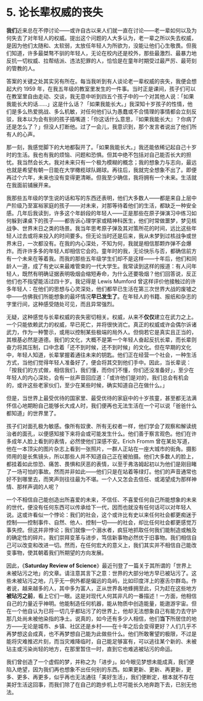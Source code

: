 # 5. 论长辈权威的丧失

**我们**近来总在不停讨论——或许自古以来人们就一直在讨论——老一辈如何以及为何失去了对年轻人的权威。提出这个问题的人大多认为，老一辈之所以失去权威，是因为他们太随和、太软弱，太放任年轻人为所欲为，没能让他们心生敬畏。但我们知道，许多最桀骜不驯的年轻人，无论在校内还是校外，那些最激烈、最暴力地反抗一切权威、拉帮结派、违法犯罪的人，恰恰是在童年时期受过最严厉、最苛刻的管教的人。

答案的关键之处其实另有所在。每当我听到有人谈论老一辈权威的丧失，我便会想起大约 1959 年，在我五年级的教室里发生的一件事。当时正是课间，孩子们可以在教室里自由走动、交谈，我无意中听到四五个孩子中的一个对其他人说：「如果我能长大的话……」这是什么话？「如果我能长大。」我深知十岁孩子的性情，他们是多么热爱挑战、多么机敏，对任何他们认为愚蠢或不合情理的事情都会立刻反驳，我本以为会有别的孩子插嘴道：「你这话什么意思，『如果我能长大』？你病了还是怎么了？」但没人打断他。过了一会儿，我意识到，那个发言者说出了他们所有人的心声。

那一刻，我感觉脚下的大地都裂开了。「如果我能长大。」我还能依稀记起自己十岁时的生活。我也有我的烦恼、问题和恐惧。但其中绝不包括对自己能否长大的担忧。我当然会长大。我对未来只有一个极为模糊的概念；我的想象力与志向，最远也就是希望有朝一日能在大学橄榄球队踢球。再往后，我就完全想象不出了。即便再过个六年，未来也没有变得更清晰。但我至少确信，我将拥有一个未来。生活就在我面前铺展开来。

我那些五年级的学生说的话和写的东西还表明，他们大多数人——都是来自上层中产阶级乃至富裕家庭的孩子——对未来，对那等待着他们的生活，都缺乏一种安全感。几年后我读到，许多这个年龄段的年轻人——正是那些在原子弹演习中练习如何躲到课桌下的孩子——都告诉心理学家或精神科医生，他们时常做噩梦，梦见核战争、世界末日之类的场景。我当年思考原子弹及其对策所花的时间，远比这些年轻人过去或将来投入的时间要多。但无论当时还是后来，我从未梦到过核战争或世界末日，一次都没有。在我的内心深处，不知为何，我就是相信那颗炸弹不会爆炸。而许许多多的年轻人却相信它会的。童年时的我，无论快乐与否，都确信前方有一个未来在等着我。而我的那些五年级学生们却不是这样——十年后，他们和同龄人一道，成了有史以来最难管束的一代大学生。我常读到这样的报道：有人问年轻人，既然有明确证据表明吸烟会缩短寿命，为什么还要吸烟？他们回答说，反正他们也不指望能活过四十岁。我记得是 Lewis Mumford 曾这样评价他接触过的许多年轻人：在他们的思想与心灵深处，他们都早已生活在第三次世界大战的废墟之中——仿佛我们所能想象的最坏情况**早已发生了**。在年轻人的书籍、报纸和杂志的字里行间，这种感受随处可见，而且异常强烈。

无疑，这种感觉与长辈权威的丧失密切相关。权威，从来不**仅仅**建立在武力之上。一个只能依赖武力的权威，早已死亡，并将很快消亡。真正的权威或许会偶尔诉诸武力，作为一种警示，或用以控制某些极端的局外人。但倘若它是真实且正当的，其根基必然是道德。我们的文化，大概不是第一个年轻人奋起反抗长辈，而长辈则奋力将其压制，口中念着「还不到时候，还不到时候」的文化。但在早期的文化中，年轻人知道，长辈掌握着通往未来的钥匙。他们正在经营一个社会，一种生活方式，当他们觉得年轻人准备好了，便会将其交到他们手中。因此，当长辈说：「按我们的方式做，相信我们，我们懂，而你们不懂，你们还没准备好」，至少在年轻人的内心深处，会有一丝声音回应道：「或许他们是对的，我们总会有机会的，或许这些老家伙们，至少在某些时候，确实知道自己在做什么。」

但是，当世界上最受优待的国家里、最受优待的家庭中的十岁孩童，甚至都无法满怀信心地期盼自己能够长大成人时，我们便再也无法生活在一个可以说「爸爸什么都知道」的世界里了。

孩子们对面孔极为敏感。像所有奴隶、所有无权者一样，他们学会了观察和解读统治者的面孔，以便感知接下来将会或可能发生什么。他们善于察言观色。他们在许多成年人脸上看到的表情，必然使他们深感不安。Erich Fromm 曾在某处写道，他在一本顶尖的图片杂志上看到一张照片，一群人正站在一座大城市的街角。摄影师用的是长焦镜头，所以那些人并不知道自己正在被拍摄。他们大多数人的脸上，都挂着如此惊恐、痛苦、畏惧和厌恶的表情，以至于弗洛姆起初以为他们是刚目睹了一场可怕的事故。然而并非如此——他们只是在站着等绿灯。他们的声音通常也好不到哪里去，而笑声则往往最为不堪。一个人又怎会去信任、或渴望成为那样神情、那样声调的人呢？

一个不相信自己能创造出所喜爱的未来，不信任、不喜爱任何自己所能想象的未来的世代，便没有任何东西可以传承给下一代，因而也就没有任何话可以对年轻人说。这或许看似一个悖论：我们的社会，这个或许比有史以来任何社会都更痴迷于控制——控制事件、自然、他人、控制一切——的社会，却比任何社会都更感觉万事失控。但这并非悖论；我们就像一个溺水者，疯狂地抓取任何我们能制造或触及的确定性的碎片。我们崇拜变革与进步，笃信新事物必然优于旧事物。我们相信自己可以改变和改进一切。然而，在任何宏大的意义上，我们其实并不相信自己能改变事物，使其朝着我们所期望的方向发展。

因此，《**Saturday Review of Science**》最近刊登了一篇关于其所谓的「世界上未被玷污之地」的文章。请注意其言下之意：世界的大部分地方早已被玷污了。这些未被玷污之地，几乎无一例外都是偏远的岛屿，比如印度洋上的塞舌尔群岛。作者说，越来越多的人，其中多为富人，正从世界各地蜂拥至此，只为赶在这些地方**被玷污之前**，看上它们一眼。这是对现代人何其非凡的一番描述！一方面，他相信自己的力量近乎神明。他能制造任何机器，能从物质中创造能量，能遨游宇宙。但在一个他自认为已将一切几乎都玷污了的世界上，他却无法想象自己有能力去守护那几处尚未被他染指的净土。说真的，如今还有多少人相信，他们**当下**所居住的地方——无论是城市、乡镇、社区还是乡村——在十年之后会变得更好？人们几乎不再梦想这会成真，也不再梦想自己能为此做些什么。他们所敢奢望的极限，不过是能将灾难推迟片刻，而当灾难降临时，自己能足够富有，可以逃往某个新的、未被玷主或污染尚轻的地方，在那里暂住一时，直到它也难逃被玷污的命运。

我们曾创造了一个虚假的梦，并称之为「进步」。如今眼见梦想未能成真，我们便陷入绝望，因为我们再也想象不出任何别的东西。如果更新、更新、再更新，更多、更多、再更多，似乎再也无法通往「美好生活」，我们便断定，根本就不存在美好生活这回事，而我们除了在自己的跑步机上尽可能长久地奔跑下去，已别无他法。